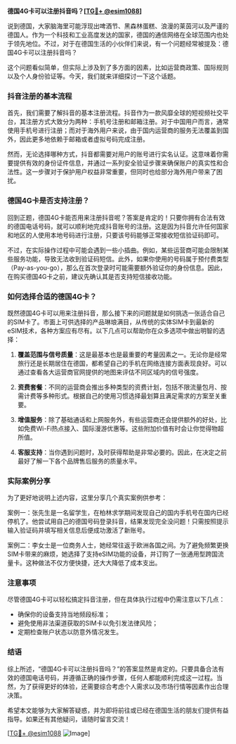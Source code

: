 **德国4G卡可以注册抖音吗？[[TG💪+ @esim1088](https://t.me/s/esim1088)]**

说到德国，大家脑海里可能浮现出啤酒节、黑森林蛋糕、浪漫的莱茵河以及严谨的德国人。作为一个科技和工业高度发达的国家，德国的通信网络在全球范围内也处于领先地位。不过，对于在德国生活的小伙伴们来说，有一个问题经常被提及：德国4G卡可以注册抖音吗？

这个问题看似简单，但实际上涉及到了多方面的因素，比如运营商政策、国际规则以及个人身份验证等。今天，我们就来详细探讨一下这个话题。

### 抖音注册的基本流程

首先，我们需要了解抖音的基本注册流程。抖音作为一款风靡全球的短视频社交平台，其注册方式大致分为两种：手机号注册和邮箱注册。对于中国用户而言，通常使用手机号进行注册；而对于海外用户来说，由于国内运营商的服务无法覆盖到国外，因此更多地依赖于邮箱或者虚拟号码完成注册。

然而，无论选择哪种方式，抖音都需要对用户的账号进行实名认证。这意味着你需要提供有效的身份证件信息，并通过一系列安全验证步骤来确保账户的真实性和合法性。这一步骤对于保护用户权益非常重要，但同时也给部分海外用户带来了困扰。

### 德国4G卡是否支持注册？

回到正题，德国4G卡能否用来注册抖音呢？答案是肯定的！只要你拥有合法有效的德国电话号码，就可以顺利地完成抖音账号的注册。这是因为抖音允许任何国家和地区的人使用本地号码进行注册，只要该号码能够正常接收短信验证码即可。

不过，在实际操作过程中可能会遇到一些小插曲。例如，某些运营商可能会限制某些服务功能，导致无法收到验证码短信。此外，如果你使用的号码属于预付费类型（Pay-as-you-go），那么在首次登录时可能需要额外验证你的身份信息。因此，在购买德国4G卡之前，建议先确认其是否支持短信接收功能。

### 如何选择合适的德国4G卡？

既然德国4G卡可以用来注册抖音，那么接下来的问题就是如何挑选一张适合自己的SIM卡了。市面上可供选择的产品琳琅满目，从传统的实体SIM卡到最新的eSIM技术，各种方案应有尽有。以下几点可以帮助你在众多选项中做出明智的选择：

1. **覆盖范围与信号质量**：这是最基本也是最重要的考量因素之一。无论你是经常旅行还是长期居住在德国，都希望自己的手机在网络连接方面表现良好。可以通过查看各大运营商官网提供的地图来评估不同区域内的信号强度。
   
2. **资费套餐**：不同的运营商会推出多种类型的资费计划，包括不限流量包月、按需计费等多种形式。根据自己的使用习惯选择最划算且满足需求的方案至关重要。

3. **增值服务**：除了基础通话和上网服务外，有些运营商还会提供额外的好处，比如免费Wi-Fi热点接入、国际漫游优惠等。这些附加价值有时会让你觉得物超所值。

4. **客服支持**：当你遇到问题时，及时获得帮助是非常必要的。因此，在决定之前最好了解一下各个品牌售后服务的质量水平。

### 实际案例分享

为了更好地说明上述内容，这里分享几个真实案例供参考：

案例一：张先生是一名留学生，在柏林求学期间发现自己的国内手机号在国内已经停机了。他尝试用自己的德国号码登录抖音，结果发现完全没问题！只需按照提示输入验证码并填写相关信息后便成功激活了新账号。

案例二：李女士是一位商务人士，她经常往返于欧洲各国之间。为了避免频繁更换SIM卡带来的麻烦，她选择了支持eSIM功能的设备，并订购了一张通用型跨国流量卡。这种做法不仅方便快捷，还大大降低了成本支出。

### 注意事项

尽管德国4G卡可以轻松搞定抖音注册，但在具体执行过程中仍需注意以下几点：

- 确保你的设备支持当地频段标准；
- 避免使用非法渠道获取的SIM卡以免引发法律风险；
- 定期检查账户状态以防意外情况发生。

### 结语

综上所述，“德国4G卡可以注册抖音吗？”的答案显然是肯定的。只要具备合法有效的德国电话号码，并遵循正确的操作步骤，任何人都能顺利完成这一过程。当然，为了获得更好的体验，还需要综合考虑个人需求以及市场行情等因素作出合理决策。

希望本文能够为大家解答疑惑，并为即将前往或已经在德国生活的朋友们提供有益指导。如果还有其他疑问，请随时留言交流！

[[TG💪+ @esim1088](https://t.me/s/esim1088) ![Image](https://i.postimg.cc/4NQfJmqS/Snipaste-2025-05-13-00-14-12.png)]
